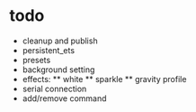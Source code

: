 # todo

* cleanup and publish
* persistent_ets
* presets
* background setting
* effects:
** white
** sparkle
** gravity profile
* serial connection
* add/remove command